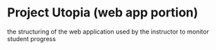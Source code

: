 # Project Utopia (web app portion)

the structuring of the web application used by the instructor to monitor student progress
